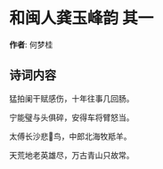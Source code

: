 # 和闽人龚玉峰韵  其一

**作者**: 何梦桂

## 诗词内容

猛拍阑干赋感伤，十年往事几回肠。

宁能璧与头俱碎，安得车将臂怒当。

太傅长沙悲𫛳鸟，中郎北海牧羝羊。

天荒地老英雄尽，万古青山只故常。

